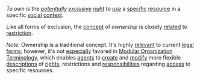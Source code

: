 *To own* is the *[potentially](https://github.com/gcassel/Modular-Organization-Terminology/blob/master/terms/potential.md) [exclusive](https://github.com/gcassel/Modular-Organization-Terminology/blob/master/terms/exclude.md) [right](https://github.com/gcassel/Modular-Organization-Terminology/blob/master/terms/right.md) to [use](https://github.com/gcassel/Modular-Organization-Terminology/blob/master/terms/use.md)* a [specific](https://github.com/gcassel/Modular-Organization-Terminology/blob/master/terms/specific.md) [resource](https://github.com/gcassel/Modular-Organization-Terminology/blob/master/terms/resource.md) in a specific [social](https://github.com/gcassel/Modular-Organization-Terminology/blob/master/terms/social.md) [context](https://github.com/gcassel/Modular-Organization-Terminology/blob/master/terms/context.md).

Like all forms of exclusion, the [concept](https://github.com/gcassel/Modular-Organization-Terminology/blob/master/terms/concept.md) of *ownership* is closely [related](https://github.com/gcassel/Modular-Organization-Terminology/blob/master/terms/relationship.md) to [restriction](https://github.com/gcassel/Modular-Organization-Terminology/blob/master/terms/restriction.md).
		
*Note:*  Ownership is a traditional concept.  It's highly [relevant](https://github.com/gcassel/Modular-Organization-Terminology/blob/master/terms/relevance.md) to current [legal](https://github.com/gcassel/Modular-Organization-Terminology/blob/master/terms/legal.md) [forms](https://github.com/gcassel/Modular-Organization-Terminology/blob/master/terms/form.md); however, it's not [especially](https://github.com/gcassel/Modular-Organization-Terminology/blob/master/terms/specialize.md) favored in [Modular Organization Terminology](https://github.com/gcassel/Modular-Organization-Terminology/), which enables [agents](https://github.com/gcassel/Modular-Organization-Terminology/blob/master/terms/agent.md) to [create](https://github.com/gcassel/Modular-Organization-Terminology/blob/master/terms/creation.md) and [modify](https://github.com/gcassel/Modular-Organization-Terminology/blob/master/terms/modify.md) more flexible [descriptions](https://github.com/gcassel/Modular-Organization-Terminology/blob/master/terms/describe.md) of [rights](https://github.com/gcassel/Modular-Organization-Terminology/blob/master/terms/right.md), restrictions and [responsibilities](https://github.com/gcassel/Modular-Organization-Terminology/blob/master/terms/responsibility.md) regarding [access](https://github.com/gcassel/Modular-Organization-Terminology/blob/master/terms/access.md) to specific resources.

